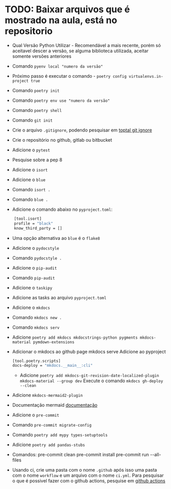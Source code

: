 # TODO: Baixar arquivos que é mostrado na aula, está no repositorio
- Qual Versão Python Utilizar - Recomendável a mais recente, porém só aceitavel descer a versão, se alguma biblioteca utilizada, aceitar somente versões anteriores

- Comando ``pyenv local "numero da versão"``

- Próximo passo é executar o comando - ``poetry config virtualenvs.in-project true``

- Comando ``poetry init``

- Comando ``poetry env use "numero da versão"``

- Comando ``poetry shell``

- Comando ``git init``

- Crie o arquivo ``.gitignore``, podendo pesquisar em [toptal git ignore](https://www.toptal.com/developers/gitignore)

- Crie o repositório no github, gitlab ou bitbucket

- Adicione o ``pytest``

- Pesquise sobre a pep 8

- Adicione o ``isort``

- Adicione o ``blue``

- Comando ``isort .``

- Comando ``blue .``

- Adicione o comando abaixo no ``pyproject.toml``:
```bash
    [tool.isort]
    profile = "black"
    know_third_party = []
```

- Uma opção alternativa ao `blue` é o ``flake8``

- Adicione o ``pydocstyle``

- Comando ``pydocstyle .``

- Adicione o ``pip-audit``

- Comando ``pip-audit``

- Adicione o ``taskipy``

- Adicione as tasks ao arquivo ``pyproject.toml``

- Adicione o ``mkdocs``

- Comando ``mkdocs new .``

- Comando ``mkdocs serv``

- Adicione ``poetry add mkdocs mkdocstrings-python pygments mkdocs-material pymdown-extensions``

- Adicionar o mkdocs ao github page
    mkdocs serve
    Adicione ao pyproject
    ```bash
    [tool.poetry.scripts]
    docs-deploy = "mkdocs.__main__:cli"
    ```
    - Adicione ``poetry add mkdocs-git-revision-date-localized-plugin mkdocs-material --group dev``
    Execute o comando ``mkdocs gh-deploy --clean``

- Adicione ``mkdocs-mermaid2-plugin``

- Documentação mermaid [documentação](https://mermaid.js.org/intro/)

- Adicione o ``pre-commit``

- Comando ``pre-commit migrate-config``

- Comando ``poetry add mypy types-setuptools``

- Adicione ``poetry add pandas-stubs``

- Comandos:
    pre-commit clean
    pre-commit install
    pre-commit run --all-files

- Usando ci, crie uma pasta com o nome ``.github`` após isso uma pasta com o nome ``workflow`` e um arquivo com o nome ``ci.yml``. Para pesquisar o que é possivel fazer com o github actions, pesquise em [github actions](https://github.com/features/actions?locale=pt-BR)
